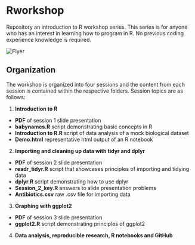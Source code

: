 # Rworkshop
Repository an introduction to R workshop series.  This series is for anyone who has an interest in learning how to program in R.  No previous coding experience knowledge is required. 

![Flyer](/Rworkshop/Workshop_flyer.png?raw=true "Flyer")

## Organization
The workshop is organized into four sessions and the content from each session is contained within the respective folders. Session topics are as follows:

1. **Introduction to R**

- **PDF** of session 1 slide presentation  
- **babynames.R** script demonstrating basic concepts in R
- **Introduction to R.R** script of data analysis of a mock biological dataset
- **Demo.html** representative html output of an R notebook

2. **Importing and cleaning up data with tidyr and dplyr**

- **PDF** of session 2 slide presentation
- **readr_tidyr.R** script that showcases principles of importing and tidying data
- **dplyr.R** script demonstrating how to use dplyr
- **Session_2_key.R** answers to slide presentation problems
- **Antibiotics.csv** raw .csv file for importing data

3. **Graphing with ggplot2**

- **PDF** of session 3 slide presentation
- **ggplot2.R** script demonstrating principles of ggplot2

4. **Data analysis, reproducible research, R notebooks and GitHub**
